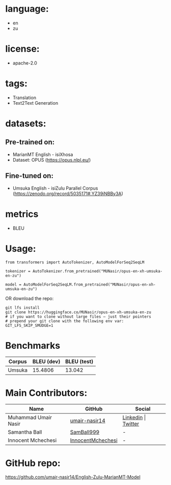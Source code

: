 # language:

- en
- zu

#  license:

- apache-2.0

# tags:

- Translation
- Text2Text Generation

# datasets:

## Pre-trained on:

- MarianMT English - isiXhosa
- Dataset: OPUS (https://opus.nlpl.eu/)

## Fine-tuned on:

- Umsuka English - isiZulu Parallel Corpus (https://zenodo.org/record/5035171#.YZ39iNBBy3A)

# metrics

- BLEU

# Usage:


```
from transformers import AutoTokenizer, AutoModelForSeq2SeqLM
  
tokenizer = AutoTokenizer.from_pretrained("MUNasir/opus-en-xh-umsuka-en-zu")

model = AutoModelForSeq2SeqLM.from_pretrained("MUNasir/opus-en-xh-umsuka-en-zu")
```

OR download the repo:

```
git lfs install
git clone https://huggingface.co/MUNasir/opus-en-xh-umsuka-en-zu
# if you want to clone without large files – just their pointers
# prepend your git clone with the following env var:
GIT_LFS_SKIP_SMUDGE=1
```

# Benchmarks


| Corpus                 | BLEU (dev)                                                   |      BLEU (test)                          |                                                             
|----------------------|-----------------------------------------------------------|------------------------------------------------|
| Umsuka                 | 15.4806                                                    | 13.042  



# Main Contributors:

| Name                 | GitHub                                                    | Social                                                                                              |
|----------------------|-----------------------------------------------------------|-----------------------------------------------------------------------------------------------------|
| Muhammad Umair Nasir | [umair-nasir14](https://github.com/umair-nasir14)         | [Linkedin](https://www.linkedin.com/in/umair-nasir/) \| [Twitter](https://twitter.com/utheprodigyn) |
| Samantha Ball        | [SamBall999](https://github.com/SamBall999)               | -                                                                                                   |
| Innocent Mchechesi   | [InnocentMchechesi](https://github.com/InnocentMchechesi) | -                                                                                                   |
# GitHub repo:

https://github.com/umair-nasir14/English-Zulu-MarianMT-Model
